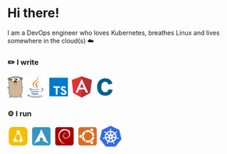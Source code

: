 # Hi there!

I am a DevOps engineer who loves Kubernetes, breathes Linux and lives somewhere in the cloud(s) ☁️


### ✏️ I write

[![Go](assets/gopher48.png)](https://golang.org) [![Java](assets/java48.png)](https://openjdk.org/)
[![Typescript](assets/ts48.png)](https://www.typescriptlang.org/)
[![Angular](assets/angular48.png)](https://angular.io/)
![C](assets/c48.png)

### ⚙️ I run

[![Linux](assets/linux48square.png)](https://kernel.org)
[![Arch](assets/arch48.png)](https://archlinux.org)
[![Debian](assets/debian48square.png)](https://debian.org)
[![Ubuntu](assets/ubuntu48square.png)](https://ubuntu.com)
[![Kubernetes](assets/k8s48.png)](https://kubernetes.io/)
